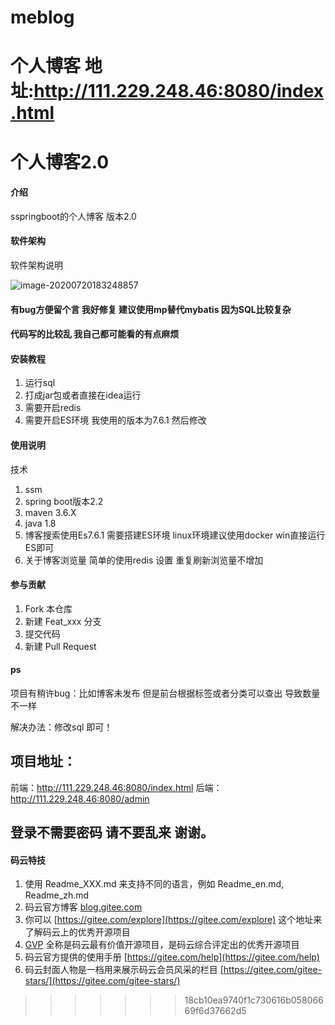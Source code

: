 # meblog
个人博客
地址:http://111.229.248.46:8080/index.html
=======
# 个人博客2.0

#### 介绍
sspringboot的个人博客 版本2.0

#### 软件架构
软件架构说明

![image-20200720183248857](F:\workspace\meblog2\README.assets\image-20200720183248857.png)

#### 有bug方便留个言  我好修复 建议使用mp替代mybatis 因为SQL比较复杂
#### 代码写的比较乱  我自己都可能看的有点麻烦
#### 安装教程

1.  运行sql
2. 打成jar包或者直接在idea运行
3.  需要开启redis
4.  需要开启ES环境 我使用的版本为7.6.1 然后修改

#### 使用说明

技术
1. ssm
2. spring boot版本2.2
3. maven 3.6.X
4. java 1.8
5. 博客搜索使用Es7.6.1 需要搭建ES环境  linux环境建议使用docker win直接运行ES即可
6. 关于博客浏览量  简单的使用redis  设置  重复刷新浏览量不增加

#### 参与贡献

1.  Fork 本仓库
2.  新建 Feat_xxx 分支
3.  提交代码
4.  新建 Pull Request
#### ps

项目有稍许bug：比如博客未发布 但是前台根据标签或者分类可以查出  导致数量不一样

解决办法：修改sql  即可！

## 项目地址：
前端：http://111.229.248.46:8080/index.html
后端：http://111.229.248.46:8080/admin 
## 登录不需要密码 请不要乱来 谢谢。

#### 码云特技

1.  使用 Readme\_XXX.md 来支持不同的语言，例如 Readme\_en.md, Readme\_zh.md
2.  码云官方博客 [blog.gitee.com](https://blog.gitee.com)
3.  你可以 [https://gitee.com/explore](https://gitee.com/explore) 这个地址来了解码云上的优秀开源项目
4.  [GVP](https://gitee.com/gvp) 全称是码云最有价值开源项目，是码云综合评定出的优秀开源项目
5.  码云官方提供的使用手册 [https://gitee.com/help](https://gitee.com/help)
6.  码云封面人物是一档用来展示码云会员风采的栏目 [https://gitee.com/gitee-stars/](https://gitee.com/gitee-stars/)
>>>>>>> 18cb10ea9740f1c730616b05806669f6d37662d5

